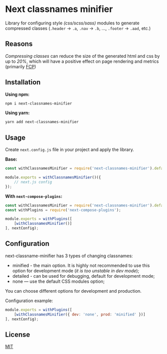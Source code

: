 # Next classnames minifier

Library for configuring style _(css/scss/sass)_ modules to generate compressed classes (`.header` -> `.a`, `.nav` -> `.b`, ..., `.footer` -> `.aad`, etc.)

## Reasons
*Compressing classes* can reduce the size of the generated html and css by up to *20%*, which will have a positive effect on page rendering and metrics (primarily [FCP](https://web.dev/first-contentful-paint/))

## Installation

**Using npm:**
```bash
npm i next-classnames-minifier
```

**Using yarn:**
```bash
yarn add next-classnames-minifier
```

## Usage

Create `next.config.js` file in your project and apply the library.

**Base:**
```js
const withClassnamesMinifier = require('next-classnames-minifier').default;

module.exports = withClassnamesMinifier()({
    // next.js config
});
```

**With `next-compose-plugins`:**
```js
const withClassnamesMinifier = require('next-classnames-minifier').default;
const withPlugins = require('next-compose-plugins');

module.exports = withPlugins([
    [withClassnamesMinifier()]
], nextConfig);
```

## Configuration
next-classname-minifier has 3 types of changing classnames:

* minified - the main option. It is highly not recommended to use this option for development mode (_it is too unstable in dev mode_);
* detailed - can be used for debugging, default for development mode;
* none — use the default CSS modules option;

You can choose different options for development and production. 

Configuration example:
```js
module.exports = withPlugins([
    [withClassnamesMinifier({ dev: 'none', prod: 'minified' })]
], nextConfig);
```

## License

[MIT](https://github.com/vordgi/next-classnames-minifier/blob/main/LICENSE)
